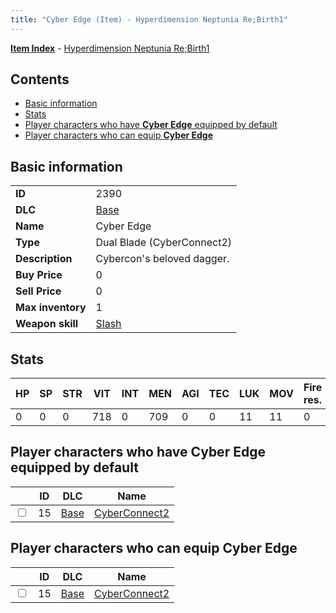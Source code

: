 ```yaml
---
title: "Cyber Edge (Item) - Hyperdimension Neptunia Re;Birth1"
---
```


[**Item Index**](/neptunia/rb1/item/index.html) - [Hyperdimension Neptunia Re;Birth1](/neptunia/rb1)

## Contents

- [Basic information](#basic-information)
- [Stats](#stats)
- [Player characters who have **Cyber Edge** equipped by default](#player-characters-who-have-cyber-edge-equipped-by-default)
- [Player characters who can equip **Cyber Edge**](#player-characters-who-can-equip-cyber-edge)

## Basic information

|   |   |
| -- | -- |
| **ID** | 2390 |
| **DLC** | [Base](/neptunia/rb1/dlc/1-base.html) |
| **Name** | Cyber Edge |
| **Type** | Dual Blade (CyberConnect2) |
| **Description** | Cybercon's beloved dagger. |
| **Buy Price** | 0 |
| **Sell Price** | 0 |
| **Max inventory** | 1 |
| **Weapon skill** | [Slash](/neptunia/rb1/skill/1-2702-slash.html) |

## Stats

| HP | SP | STR | VIT | INT | MEN | AGI | TEC | LUK | MOV | Fire res. | Ice res. | Wind res. | Lightning res. |
| -- | -- | --- | --- | --- | --- | --- | --- | --- | --- | --------- | -------- | --------- | -------------- |
| 0 | 0 | 0 | 718 | 0 | 709 | 0 | 0 | 11 | 11 | 0 | 0 | 0 | 0 |

## Player characters who have **Cyber Edge** equipped by default

|    | ID | DLC | Name |
| -- | -- | --- | ---- |
| <input type="checkbox" id="rb1-player-1-15" class="trackbox" /> | 15 | [Base](/neptunia/rb1/dlc/1-base.html) | [CyberConnect2](/neptunia/rb1/player/1-15-cyberconnect2.html) |

## Player characters who can equip **Cyber Edge**

|    | ID | DLC | Name |
| -- | -- | --- | ---- |
| <input type="checkbox" id="rb1-player-1-15" class="trackbox" /> | 15 | [Base](/neptunia/rb1/dlc/1-base.html) | [CyberConnect2](/neptunia/rb1/player/1-15-cyberconnect2.html) |